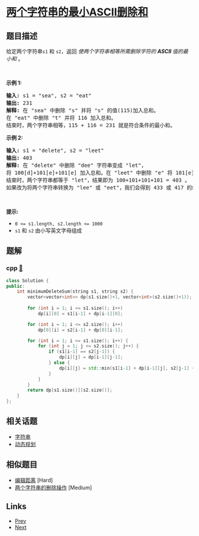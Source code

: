 
# [两个字符串的最小ASCII删除和](https://leetcode-cn.com/problems/minimum-ascii-delete-sum-for-two-strings)

## 题目描述

<p>给定两个字符串<code>s1</code>&nbsp;和&nbsp;<code>s2</code>，返回 <em>使两个字符串相等所需删除字符的&nbsp;<strong>ASCII&nbsp;</strong>值的最小和&nbsp;</em>。</p>

<p>&nbsp;</p>

<p><strong>示例 1:</strong></p>

<pre>
<strong>输入:</strong> s1 = "sea", s2 = "eat"
<strong>输出:</strong> 231
<strong>解释:</strong> 在 "sea" 中删除 "s" 并将 "s" 的值(115)加入总和。
在 "eat" 中删除 "t" 并将 116 加入总和。
结束时，两个字符串相等，115 + 116 = 231 就是符合条件的最小和。
</pre>

<p><strong>示例&nbsp;2:</strong></p>

<pre>
<strong>输入:</strong> s1 = "delete", s2 = "leet"
<strong>输出:</strong> 403
<strong>解释:</strong> 在 "delete" 中删除 "dee" 字符串变成 "let"，
将 100[d]+101[e]+101[e] 加入总和。在 "leet" 中删除 "e" 将 101[e] 加入总和。
结束时，两个字符串都等于 "let"，结果即为 100+101+101+101 = 403 。
如果改为将两个字符串转换为 "lee" 或 "eet"，我们会得到 433 或 417 的结果，比答案更大。
</pre>

<p>&nbsp;</p>

<p><strong>提示:</strong></p>

<ul>
	<li><code>0 &lt;= s1.length, s2.length &lt;= 1000</code></li>
	<li><code>s1</code>&nbsp;和&nbsp;<code>s2</code>&nbsp;由小写英文字母组成</li>
</ul>


## 题解

### cpp [🔗](minimum-ascii-delete-sum-for-two-strings.cpp) 
```cpp
class Solution {
public:
    int minimumDeleteSum(string s1, string s2) {
        vector<vector<int>> dp(s1.size()+1, vector<int>(s2.size()+1));
        
        for (int i = 1; i <= s1.size(); i++) 
            dp[i][0] = s1[i-1] + dp[i-1][0];

        for (int i = 1; i <= s2.size(); i++) 
            dp[0][i] = s2[i-1] + dp[0][i-1];

        for (int i = 1; i <= s1.size(); i++) {
            for (int j = 1; j <= s2.size(); j++) {
                if (s1[i-1] == s2[j-1]) {
                    dp[i][j] = dp[i-1][j-1];
                } else {
                    dp[i][j] = std::min(s1[i-1] + dp[i-1][j], s2[j-1] + dp[i][j-1]);
                }
            }
        }
        return dp[s1.size()][s2.size()];
    }
};
```


## 相关话题

- [字符串](../../tags/string.md) 
- [动态规划](../../tags/dynamic-programming.md) 


## 相似题目

- [编辑距离](../edit-distance/README.md)  [Hard] 
- [两个字符串的删除操作](../delete-operation-for-two-strings/README.md)  [Medium] 


## Links

- [Prev](../count-binary-substrings/README.md) 
- [Next](../max-stack/README.md) 

